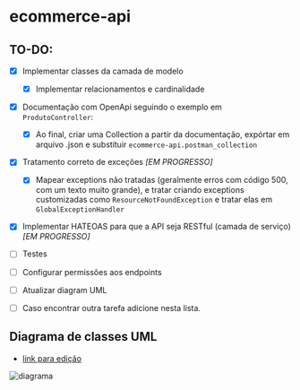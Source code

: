 # ecommerce-api

## TO-DO:

- [X] Implementar classes da camada de modelo
    - [X]  Implementar relacionamentos e cardinalidade

- [X] Documentação com OpenApi seguindo o exemplo em `ProdutoController`:
    - [X] Ao final, criar uma Collection a partir da documentação, expórtar em arquivo .json e
      substituir `ecommerce-api.postman_collection`

- [x] Tratamento correto de exceções *[EM PROGRESSO]*
    - [x] Mapear exceptions não tratadas (geralmente erros com código 500, com um texto muito grande), e tratar criando
      exceptions customizadas como `ResourceNotFoundException` e tratar elas em  `GlobalExceptionHandler`

- [x] Implementar HATEOAS para que a API seja RESTful (camada de serviço) *[EM PROGRESSO]*

- [ ] Testes

- [ ] Configurar permissões aos endpoints

- [ ] Atualizar diagram UML

- [ ] Caso encontrar outra tarefa adicione nesta lista.

## Diagrama de classes UML

- [link para edição](https://www.plantuml.com/plantuml/uml/TLJHJjmw47tFLupsYNk1XxuY524jHMq52D7o0OCz6rniJx2TRGlYW_eT_R5w4yTrabqUDidCcJDdPewuy05Tw8ok_BEoBJeqe9MbyAibO1UUk6fHF6D3i5gZGOaW2MvOakOLd9_VamXe6qrr3MzL9JHw3m--GwSu1W1EuPfj0qhsxr-3K_6hy-Gi6YfZRQpymMx0FKJ0FMi2ntg28eDAbm7BKvf0cZPifqLMaYF1CNOyYZlwhteVzQwr8Xi8w6U8qAp_hUJm_EXetcnzTvL65AWlCL9837YBNfIeXYmv7e3AX_Cxnx8BNCC6j-nKOD_dFg6_mNRCdi1d6wWXLuD05tcU-9BMR5g7K52HL38ojVtJzmEcQUA0kwyjAmaebL1iqLsbZaUfIvPGW1qPtj9XQB6uQ_wEQMlbrOi5tTvzgHPpjyEBh-PZR2CHnl1npnmdM0oGEBAeH9MHe_hs42vhJvd39fqVMv8NJWdayLfFktCDoPC4gi6t98PxNdBtg0dQvBpKuoL8-kW3ltG3URz2lVlfBp3ELmhjbxFKcMqh-kUCRkhBRyeGXFZZ0vesJOMXyudSzny3wynj7bGWCrXhG2TdnGhKwXNTm5HANdAybKjRUZpto6iB753tVHPagV_S4ocS3B1laTYW8Jk_UGwNnpOKMFBULDxLySYOUxUE1NcFRfuGR3VAcJq9j8BqDFw-apmUTmKVLd0Q_sfO_R_AhZq3b1AGypy7gF-Lv8h-TNcCCsZ8aHKAfrMxcjWadJd2DlWQ4RsdKdec8lFCKIKB1hAIHiXf5_Dft95ZLv_WINnzKBfW6_xyDb13jKod_bEHkQAwY48we_y2)

![diagrama](https://www.plantuml.com/plantuml/png/TLJHJjmw47tFLupsYNk1XxuY524jHMq52D7o0OCz6rniJx2TRGlYW_eT_R5w4yTrabqUDidCcJDdPewuy05Tw8ok_BEoBJeqe9MbyAibO1UUk6fHF6D3i5gZGOaW2MvOakOLd9_VamXe6qrr3MzL9JHw3m--GwSu1W1EuPfj0qhsxr-3K_6hy-Gi6YfZRQpymMx0FKJ0FMi2ntg28eDAbm7BKvf0cZPifqLMaYF1CNOyYZlwhteVzQwr8Xi8w6U8qAp_hUJm_EXetcnzTvL65AWlCL9837YBNfIeXYmv7e3AX_Cxnx8BNCC6j-nKOD_dFg6_mNRCdi1d6wWXLuD05tcU-9BMR5g7K52HL38ojVtJzmEcQUA0kwyjAmaebL1iqLsbZaUfIvPGW1qPtj9XQB6uQ_wEQMlbrOi5tTvzgHPpjyEBh-PZR2CHnl1npnmdM0oGEBAeH9MHe_hs42vhJvd39fqVMv8NJWdayLfFktCDoPC4gi6t98PxNdBtg0dQvBpKuoL8-kW3ltG3URz2lVlfBp3ELmhjbxFKcMqh-kUCRkhBRyeGXFZZ0vesJOMXyudSzny3wynj7bGWCrXhG2TdnGhKwXNTm5HANdAybKjRUZpto6iB753tVHPagV_S4ocS3B1laTYW8Jk_UGwNnpOKMFBULDxLySYOUxUE1NcFRfuGR3VAcJq9j8BqDFw-apmUTmKVLd0Q_sfO_R_AhZq3b1AGypy7gF-Lv8h-TNcCCsZ8aHKAfrMxcjWadJd2DlWQ4RsdKdec8lFCKIKB1hAIHiXf5_Dft95ZLv_WINnzKBfW6_xyDb13jKod_bEHkQAwY48we_y2)